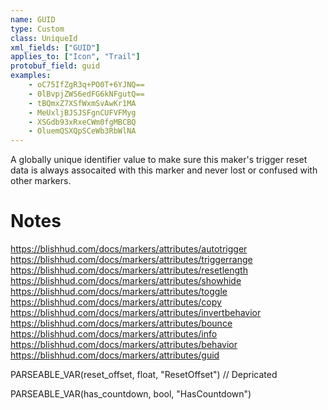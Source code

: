 ```yaml
---
name: GUID
type: Custom
class: UniqueId
xml_fields: ["GUID"]
applies_to: ["Icon", "Trail"]
protobuf_field: guid
examples:
    - oC75IfZgR3q+PO0T+6YJNQ==
    - 0lBvpjZWS6edFG6kNFgutQ==
    - tBQmxZ7XSfWxmSvAwKr1MA
    - MeUxljBJSJSFgnCUFVFMyg
    - XSGdb93xRxeCWm0fgMBCBQ
    - OluemQSXQpSCeWb3RbWlNA
---
```

A globally unique identifier value to make sure this maker's trigger reset data is always assocaited with this marker and never lost or confused with other markers.

Notes
=====
https://blishhud.com/docs/markers/attributes/autotrigger
https://blishhud.com/docs/markers/attributes/triggerrange
https://blishhud.com/docs/markers/attributes/resetlength
https://blishhud.com/docs/markers/attributes/showhide
https://blishhud.com/docs/markers/attributes/toggle
https://blishhud.com/docs/markers/attributes/copy
https://blishhud.com/docs/markers/attributes/invertbehavior
https://blishhud.com/docs/markers/attributes/bounce
https://blishhud.com/docs/markers/attributes/info
https://blishhud.com/docs/markers/attributes/behavior
https://blishhud.com/docs/markers/attributes/guid





PARSEABLE_VAR(reset_offset, float, "ResetOffset") // Depricated

PARSEABLE_VAR(has_countdown, bool, "HasCountdown")